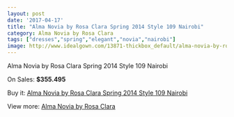 ```yaml
---
layout: post
date: '2017-04-17'
title: "Alma Novia by Rosa Clara Spring 2014 Style 109 Nairobi"
category: Alma Novia by Rosa Clara
tags: ["dresses","spring","elegant","novia","nairobi"]
image: http://www.idealgown.com/13871-thickbox_default/alma-novia-by-rosa-clara-spring-2014-style-109-nairobi.jpg
---
```

Alma Novia by Rosa Clara Spring 2014 Style 109 Nairobi

On Sales: **$355.495**
<a href="https://www.idealgown.com/en/alma-novia-by-rosa-clara/5587-alma-novia-by-rosa-clara-spring-2014-style-109-nairobi.html"><amp-img layout="responsive" width="600" height="600" src="//www.idealgown.com/13871-thickbox_default/alma-novia-by-rosa-clara-spring-2014-style-109-nairobi.jpg" alt="Alma Novia by Rosa Clara Spring 2014 Style 109 Nairobi 0" /></a>
<a href="https://www.idealgown.com/en/alma-novia-by-rosa-clara/5587-alma-novia-by-rosa-clara-spring-2014-style-109-nairobi.html"><amp-img layout="responsive" width="600" height="600" src="//www.idealgown.com/13872-thickbox_default/alma-novia-by-rosa-clara-spring-2014-style-109-nairobi.jpg" alt="Alma Novia by Rosa Clara Spring 2014 Style 109 Nairobi 1" /></a>

Buy it: [Alma Novia by Rosa Clara Spring 2014 Style 109 Nairobi](https://www.idealgown.com/en/alma-novia-by-rosa-clara/5587-alma-novia-by-rosa-clara-spring-2014-style-109-nairobi.html "Alma Novia by Rosa Clara Spring 2014 Style 109 Nairobi")

View more: [Alma Novia by Rosa Clara](https://www.idealgown.com/en/82-alma-novia-by-rosa-clara "Alma Novia by Rosa Clara")